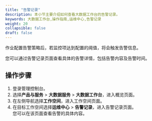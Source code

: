 ```yaml
---
title: "告警记录"
description: 本小节主要介绍如何查看大数据工作台的告警记录。 
keywords: 大数据工作台,操作指南,运维中心,告警记录
weight: 20
collapsible: false
draft: false
---
```


作业配置告警策略后，若监控项达到配置的阈值，将会触发告警信息。

您可以通过告警记录页面查看具体的告警详情，包括告警内容及告警时间。

## 操作步骤

1. 登录管理控制台。
2. 选择**产品与服务** > **大数据服务** > **大数据工作台**，进入概览页面。
3. 在左侧导航选择**工作空间**，进入工作空间页面。
4. 在目标工作空间选择**运维中心** > **告警记录**，进入告警记录页面。    
    您可以在该页面查看告警的具体内容。